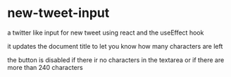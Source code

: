 # new-tweet-input
a twitter like input for new tweet using react and the useEffect hook

it updates the document title to let you know how many characters are left

the button is disabled if there ir no characters in the textarea or if there are more than 240 characters
